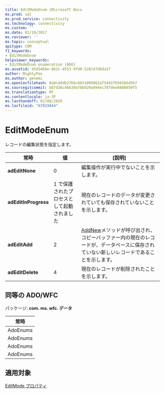 ```yaml
---
title: EditModeEnum |Microsoft Docs
ms.prod: sql
ms.prod_service: connectivity
ms.technology: connectivity
ms.custom: ''
ms.date: 01/19/2017
ms.reviewer: ''
ms.topic: conceptual
apitype: COM
f1_keywords:
- EditModeEnum
helpviewer_keywords:
- EditModeEnum enumeration [ADO]
ms.assetid: 45d54b6e-db2c-4553-9fd0-528147d6da2f
author: MightyPen
ms.author: genemi
ms.openlocfilehash: 0a8c4ddb27bbc6831095062af5491fb501b6d5b7
ms.sourcegitcommit: b87d36c46b39af8b929ad94ec707dee8800950f5
ms.translationtype: MT
ms.contentlocale: ja-JP
ms.lasthandoff: 02/08/2020
ms.locfileid: "67933044"
---
```

# <a name="editmodeenum"></a>EditModeEnum
レコードの編集状態を指定します。  
  
|常時|値|[説明]|  
|--------------|-----------|-----------------|  
|**adEditNone**|0|編集操作が実行中でないことを示します。|  
|**adEditInProgress**|1 で保護されたプロセスとして起動されました|現在のレコードのデータが変更されていても保存されていないことを示します。|  
|**adEditAdd**|2|[AddNew](../../../ado/reference/ado-api/addnew-method-ado.md)メソッドが呼び出され、コピーバッファー内の現在のレコードが、データベースに保存されていない新しいレコードであることを示します。|  
|**adEditDelete**|4|現在のレコードが削除されたことを示します。|  
  
## <a name="adowfc-equivalent"></a>同等の ADO/WFC  
 パッケージ: **com. ms. wfc. データ**  
  
|常時|  
|--------------|  
|AdoEnums|  
|AdoEnums|  
|AdoEnums|  
|AdoEnums|  
  
## <a name="applies-to"></a>適用対象  
 [EditMode プロパティ](../../../ado/reference/ado-api/editmode-property.md)
